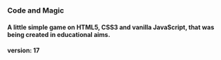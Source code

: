 ### Code and Magic
#### A little simple game on HTML5, CSS3 and vanilla JavaScript, that was being created in educational aims. 
#### version: 17
